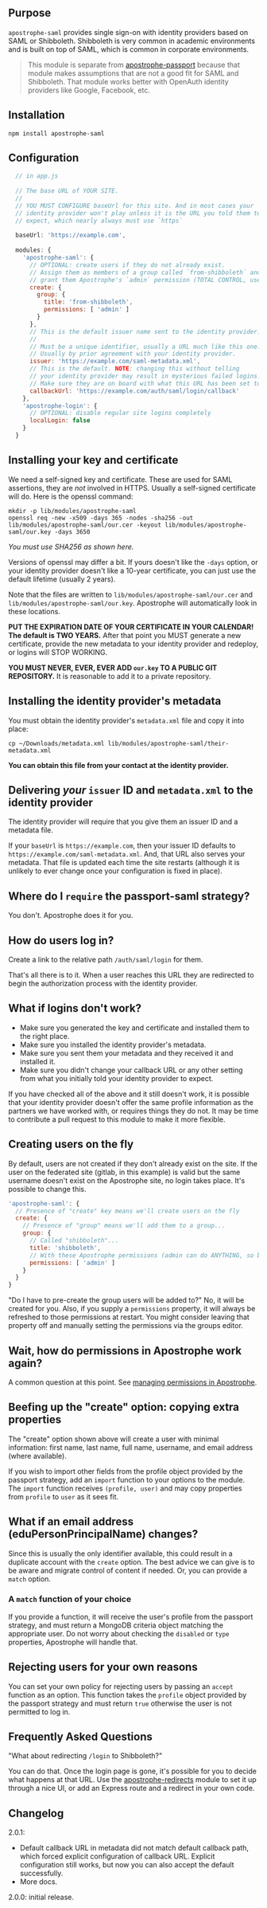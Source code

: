 ## Purpose

`apostrophe-saml` provides single sign-on with identity providers based on SAML or Shibboleth. Shibboleth is very common in academic environments and is built on top of SAML, which is common in corporate environments.

> This module is separate from [apostrophe-passport](https://npmjs.org/package/apostrophe-passport) because that module makes assumptions that are not a good fit for SAML and Shibboleth. That module works better with OpenAuth identity providers like Google, Facebook, etc.

## Installation

```
npm install apostrophe-saml
```

## Configuration

```javascript
  // in app.js
  
  // The base URL of YOUR SITE.
  //
  // YOU MUST CONFIGURE baseUrl for this site. And in most cases your
  // identity provider won't play unless it is the URL you told them to
  // expect, which nearly always must use `https`
  
  baseUrl: 'https://example.com',
  
  modules: {
    'apostrophe-saml': {
      // OPTIONAL: create users if they do not already exist.
      // Assign them as members of a group called `from-shibboleth` and
      // grant them Apostrophe's `admin` permission (TOTAL CONTROL, use sparingly).
      create: {
        group: {
          title: 'from-shibboleth',
          permissions: [ 'admin' ]
        }
      },
      // This is the default issuer name sent to the identity provider.
      //
      // Must be a unique identifier, usually a URL much like this one.
      // Usually by prior agreement with your identity provider.
      issuer: 'https://example.com/saml-metadata.xml',
      // This is the default. NOTE: changing this without telling
      // your identity provider may result in mysterious failed logins.
      // Make sure they are on board with what this URL has been set to
      callbackUrl: 'https://example.com/auth/saml/login/callback'
    },
    'apostrophe-login': {
      // OPTIONAL: disable regular site logins completely
      localLogin: false
    }
  }
```

## Installing your key and certificate

We need a self-signed key and certificate. These are used for SAML assertions, they are *not* involved in HTTPS. Usually a self-signed certificate will do. Here is the openssl command:

```
mkdir -p lib/modules/apostrophe-saml
openssl req -new -x509 -days 365 -nodes -sha256 -out lib/modules/apostrophe-saml/our.cer -keyout lib/modules/apostrophe-saml/our.key -days 3650
```

*You must use SHA256 as shown here.*

Versions of openssl may differ a bit. If yours doesn't like the `-days` option, or your identity provider doesn't like a 10-year certificate, you can just use the default lifetime (usually 2 years).

Note that the files are written to `lib/modules/apostrophe-saml/our.cer` and `lib/modules/apostrophe-saml/our.key`. Apostrophe will automatically look in these locations.

**PUT THE EXPIRATION DATE OF YOUR CERTIFICATE IN YOUR CALENDAR! The default is TWO YEARS.**
After that point you MUST generate a new certificate, provide the new metadata to your
identity provider and redeploy, or logins will STOP WORKING.

**YOU MUST NEVER, EVER, EVER ADD `our.key` TO A PUBLIC GIT REPOSITORY.** It is reasonable to add it to a private repository.

## Installing the identity provider's metadata

You must obtain the identity provider's `metadata.xml` file and copy it into place:

```
cp ~/Downloads/metadata.xml lib/modules/apostrophe-saml/their-metadata.xml
```

**You can obtain this file from your contact at the identity provider.**

## Delivering *your* `issuer` ID and `metadata.xml` to the identity provider

The identity provider will require that you give them an issuer ID and a metadata file.

If your `baseUrl` is `https://example.com`, then your issuer ID defaults to `https://example.com/saml-metadata.xml`. And, that URL also serves your metadata. That file is updated each time the site restarts (although it is unlikely to ever change once your configuration is fixed in place).

## Where do I `require` the passport-saml strategy?

You don't. Apostrophe does it for you.

## How do users log in?

Create a link to the relative path `/auth/saml/login` for them.

That's all there is to it. When a user reaches this URL they are redirected to begin the authorization process with the identity provider.

## What if logins don't work?

* Make sure you generated the key and certificate and installed them to the right place.
* Make sure you installed the identity provider's metadata.
* Make sure you sent them your metadata and they received it and installed it.
* Make sure you didn't change your callback URL or any other setting from what you initially told your identity provider to expect.

If you have checked all of the above and it still doesn't work, it is possible that your identity provider doesn't offer the same profile information as the partners we have worked with, or requires things they do not. It may be time to contribute a pull request to this module to make it more flexible.

## Creating users on the fly

By default, users are not created if they don't already exist on the site. If the user on the federated site (gitlab, in this example) is valid but the same username doesn't exist on the Apostrophe site, no login takes place. It's possible to change this.

```javascript
'apostrophe-saml': {
  // Presence of "create" key means we'll create users on the fly
  create: {
    // Presence of "group" means we'll add them to a group...
    group: {
      // Called "shibboleth"...
      title: 'shibboleth',
      // With these Apostrophe permissions (admin can do ANYTHING, so be careful)
      permissions: [ 'admin' ]
    }
  }
}
```

"Do I have to pre-create the group users will be added to?" No, it will be created for you. Also, if you supply a `permissions` property, it will always be refreshed to those permissions at restart. You might consider leaving that property off and manually setting the permissions via the groups editor.

## Wait, how do permissions in Apostrophe work again?

A common question at this point. See [managing permissions in Apostrophe](http://apostrophecms.org/docs/tutorials/intermediate/permissions.html).

## Beefing up the "create" option: copying extra properties

The "create" option shown above will create a user with minimal information: first name, last name, full name, username, and email address (where available).

If you wish to import other fields from the profile object provided by the passport strategy, add an `import` function to your options to the module. The `import` function receives `(profile, user)` and may copy properties from `profile` to `user` as it sees fit. 

## What if an email address (eduPersonPrincipalName) changes?

Since this is usually the only identifier available, this could result in a duplicate account with the `create` option. The best advice we can give is to be aware and migrate control of content if needed. Or, you can provide a `match` option.

### A `match` function of your choice

If you provide a function, it will receive the user's profile from the passport strategy, and must return a MongoDB criteria object matching the appropriate user. Do not worry about checking the `disabled` or `type` properties, Apostrophe will handle that.

## Rejecting users for your own reasons

You can set your own policy for rejecting users by passing an `accept` function as an option. This function takes the `profile` object provided by the passport strategy and must return `true` otherwise the user is not permitted to log in.

## Frequently Asked Questions

"What about redirecting `/login` to Shibboleth?"

You can do that. Once the login page is gone, it's possible for you to decide what happens at that URL. Use the [apostrophe-redirects](https://npmjs.org/package/apostrophe-redirects) module to set it up through a nice UI, or add an Express route and a redirect in your own code.

## Changelog

2.0.1:

* Default callback URL in metadata did not match default callback path, which forced explicit configuration of callback URL. Explicit configuration still works, but now you can also accept the default successfully.
* More docs.

2.0.0: initial release.
